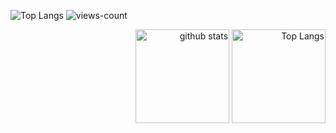 ![Top Langs](https://github-readme-stats.vercel.app/api/top-langs/?username=Okakajp25&layout=compact)
![views-count](https://komarev.com/ghpvc/?username=Okakajp25&style=for-the-badge)
<p align="right"> 
  <img alt="github stats" height="150px" src="https://github-readme-stats.vercel.app/api?username=Okakajp25&theme=nord&show_icons=ture&count_private=true" />
  <img alt="Top Langs" height="150px" src="https://github-readme-stats.vercel.app/api/top-langs/?username=Okakajp25&theme=nord&show_icons=ture" />
</p>